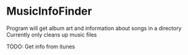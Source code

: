 # MusicInfoFinder
Program will get album art and information about songs in a directory
Currently only cleans up music files

TODO: Get info from itunes
